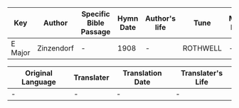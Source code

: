 Key | Author   | Specific Bible Passage     |Hymn Date |Author's life |Tune |Metrical Pattern   |Composer/Source
-- | --------- | ---------------------------|----------|--------------|-----|-------------------|-------------  
E Major |Zinzendorf |- |1908 |- |ROTHWELL |- |W. Tansur

Original Language | Translater | Translation Date   | Translater's Life  
----------------- | --------- | --------------------|-------------     
\- |- |- |-
